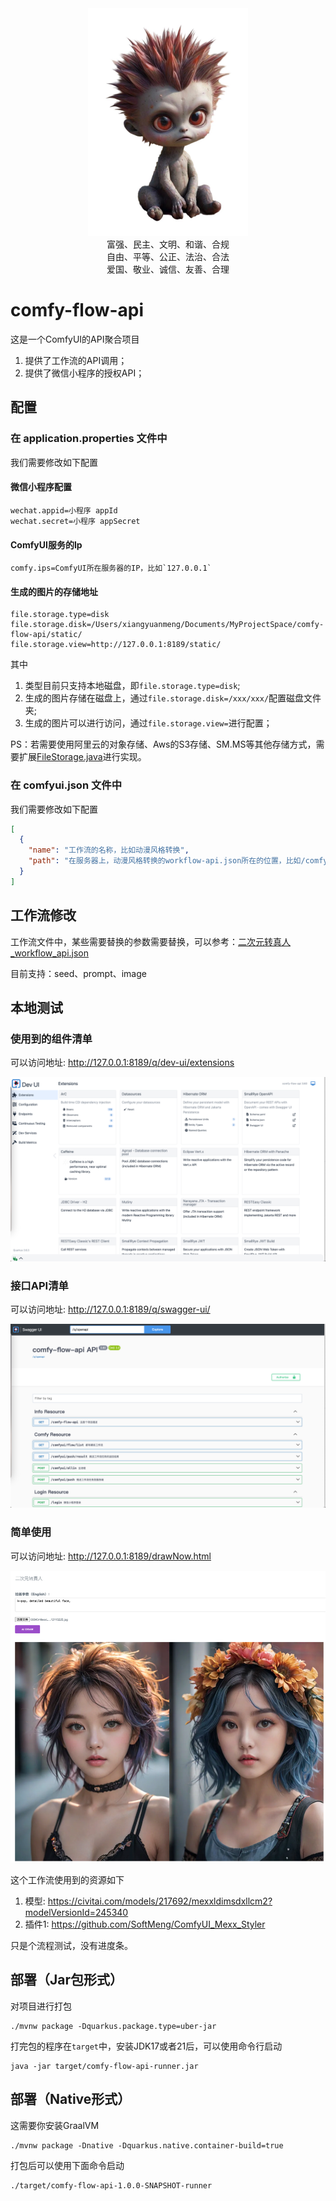 <div align="center">
    <img src="./doc/icon.jpg" width="256px"/>
</div>
<div align="center">
    富强、民主、文明、和谐、合规
</div>
<div align="center">
    自由、平等、公正、法治、合法
</div>
<div align="center">
    爱国、敬业、诚信、友善、合理
</div>

# comfy-flow-api

这是一个ComfyUI的API聚合项目

1. 提供了工作流的API调用；
2. 提供了微信小程序的授权API；

## 配置

### 在 application.properties 文件中

我们需要修改如下配置

#### 微信小程序配置

```
wechat.appid=小程序 appId
wechat.secret=小程序 appSecret
```
#### ComfyUI服务的Ip
```
comfy.ips=ComfyUI所在服务器的IP，比如`127.0.0.1`
```
#### 生成的图片的存储地址
```
file.storage.type=disk
file.storage.disk=/Users/xiangyuanmeng/Documents/MyProjectSpace/comfy-flow-api/static/
file.storage.view=http://127.0.0.1:8189/static/
```
其中

1. 类型目前只支持本地磁盘，即`file.storage.type=disk`;
2. 生成的图片存储在磁盘上，通过`file.storage.disk=/xxx/xxx/`配置磁盘文件夹;
3. 生成的图片可以进行访问，通过`file.storage.view=`进行配置；

PS：若需要使用阿里云的对象存储、Aws的S3存储、SM.MS等其他存储方式，需要扩展[FileStorage.java](src%2Fmain%2Fjava%2Fcom%2Fmexx%2Fcomfy%2Fservice%2FFileStorage.java)进行实现。

### 在 comfyui.json 文件中

我们需要修改如下配置

```json
[
  {
    "name": "工作流的名称，比如动漫风格转换",
    "path": "在服务器上，动漫风格转换的workflow-api.json所在的位置，比如/comfyui/workflow-api.json"
  }
]
```

## 工作流修改

工作流文件中，某些需要替换的参数需要替换，可以参考：[二次元转真人_workflow_api.json](src%2Fmain%2Fresources%2Fcomfy%2F%E4%BA%8C%E6%AC%A1%E5%85%83%E8%BD%AC%E7%9C%9F%E4%BA%BA_workflow_api.json)

目前支持：seed、prompt、image

## 本地测试

### 使用到的组件清单

可以访问地址: http://127.0.0.1:8189/q/dev-ui/extensions

![img.png](doc%2Fimg_0.png)

### 接口API清单

可以访问地址: http://127.0.0.1:8189/q/swagger-ui/

![img_1.png](doc%2Fimg_1.png)

### 简单使用

可以访问地址: http://127.0.0.1:8189/drawNow.html

![img_3.png](doc%2Fimg_3.png)

这个工作流使用到的资源如下

1. 模型: https://civitai.com/models/217692/mexxldimsdxllcm2?modelVersionId=245340
2. 插件1: https://github.com/SoftMeng/ComfyUI_Mexx_Styler

只是个流程测试，没有进度条。

## 部署（Jar包形式）

对项目进行打包

```shell script
./mvnw package -Dquarkus.package.type=uber-jar
```

打完包的程序在`target`中，安装JDK17或者21后，可以使用命令行启动

```shell
java -jar target/comfy-flow-api-runner.jar
```

## 部署（Native形式）

这需要你安装GraalVM

```shell script
./mvnw package -Dnative -Dquarkus.native.container-build=true
```

打包后可以使用下面命令启动

```shell
./target/comfy-flow-api-1.0.0-SNAPSHOT-runner
```